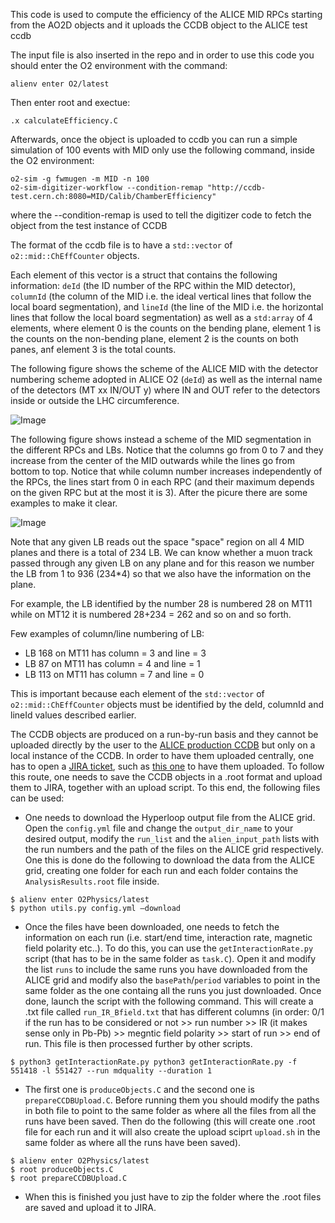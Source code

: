 This code is used to compute the efficiency of the ALICE MID RPCs starting from the AO2D objects and it uploads the CCDB object to the ALICE test ccdb

The input file is also inserted in the repo and in order to use this code you should enter the O2 environment with the command:

```
alienv enter O2/latest
```
Then enter root and exectue:

```
.x calculateEfficiency.C
```
Afterwards, once the object is uploaded to ccdb you can run a simple simulation of 100 events with MID only use the following command, inside the O2 environment:

```
o2-sim -g fwmugen -m MID -n 100
o2-sim-digitizer-workflow --condition-remap "http://ccdb-test.cern.ch:8080=MID/Calib/ChamberEfficiency"
```
where the --condition-remap is used to tell the digitizer code to fetch the object from the test instance of CCDB

The format of the ccdb file is to have a `std::vector` of `o2::mid::ChEffCounter` objects.

Each element of this vector is a struct that contains the following information: `deId` (the ID number of the RPC within the MID detector), `columnId` (the column of the MID i.e. the ideal vertical lines that follow the local board segmentation), and `lineId` (the line of the MID i.e. the horizontal lines that follow the local board segmentation) as well as a `std:array` of 4 elements, where element 0 is the counts on the bending plane, element 1 is the counts on the non-bending plane, element 2 is the counts on both panes, anf element 3 is the total counts.

The following figure shows the scheme of the ALICE MID with the detector numbering scheme adopted in ALICE O2 (`deId`) as well as the internal name of the detectors (MT xx IN/OUT y) where IN and OUT refer to the detectors inside or outside the LHC circumference.

![Image](https://github.com/user-attachments/assets/5f99cb21-8148-4185-bc81-34cc96f9aebc)

The following figure shows instead a scheme of the MID segmentation in the different RPCs and LBs. Notice that the columns go from 0 to 7 and they increase from the center of the MID outwards while the lines go from bottom to top. Notice that while column number increases independently of the RPCs, the lines start from 0 in each RPC (and their maximum depends on the given RPC but at the most it is 3). After the picure there are some examples to make it clear.

![Image](https://github.com/user-attachments/assets/be8f66b1-efed-4a24-bc8d-6de63175e333)

Note that any given LB reads out the space "space" region on all 4 MID planes and there is a total of 234 LB. We can know whether a muon track passed through any given LB on any plane and for this reason we number the LB from 1 to 936 (234*4) so that we also have the information on the plane.

For example, the LB identified by the number 28 is numbered 28 on MT11 while on MT12 it is numbered 28+234 = 262 and so on and so forth. 

Few examples of column/line numbering of LB:
- LB 168 on MT11 has column = 3 and line = 3 
- LB 87 on MT11 has column = 4 and line = 1
- LB 113 on MT11 has column = 7 and line = 0

This is important because each element of the `std::vector` of `o2::mid::ChEffCounter` objects must be identified by the deId, columnId and lineId values described earlier.

The CCDB objects are produced on a run-by-run basis and they cannot be uploaded directly by the user to the [ALICE production CCDB](http://alice-ccdb.cern.ch/browse/MID/Calib/ChamberEfficiency) but only on a local instance of the CCDB. In order to have them uploaded centrally, one has to open a [JIRA ticket](https://its.cern.ch/jira/projects/O2/summary), such as [this one](https://its.cern.ch/jira/browse/O2-5759) to have them uploaded. To follow this route, one needs to save the CCDB objects in a .root format and upload them to JIRA, together with an upload script. To this end, the following files can be used:

- One needs to download the Hyperloop output file from the ALICE grid. Open the `config.yml` file and change the `output_dir_name` to your desired output, modify the `run_list` and the `alien_input_path` lists with the run numbers and the path of the files on the ALICE grid respectively. One this is done do the following to download the data from the ALICE grid, creating one folder for each run and each folder contains the `AnalysisResults.root` file inside.

```
$ alienv enter O2Physics/latest
$ python utils.py config.yml —download
```

- Once the files have been downloaded, one needs to fetch the information on each run (i.e. start/end time, interaction rate, magnetic field polarity etc..). To do this, you can use the `getInteractionRate.py` script (that has to be in the same folder as `task.C`). Open it and modify the list `runs` to include the same runs you have downloaded from the ALICE grid and modify also the `basePath`/`period` variables to point in the same folder as the one containg all the runs you just downloaded. Once done, launch the script with the following command. This will create a .txt file called `run_IR_Bfield.txt` that has different columns (in order: 0/1 if the run has to be considered or not >> run number >> IR (it makes sense only in Pb-Pb) >> megntic field polarity >> start of run >> end of run. This file is then processed further by other scripts.

```
$ python3 getInteractionRate.py python3 getInteractionRate.py -f 551418 -l 551427 --run mdquality --duration 1
```
- The first one is `produceObjects.C` and the second one is `prepareCCDBUpload.C`. Before running them you should modify the paths in both file to point to the same folder as where all the files from all the runs have been saved. Then do the following (this will create one .root file for each run and it will also create the upload sciprt `upload.sh` in the same folder as where all the runs have been saved).
```
$ alienv enter O2Physics/latest
$ root produceObjects.C
$ root prepareCCDBUpload.C
```
- When this is finished you just have to zip the folder where the .root files are saved and upload it to JIRA.

